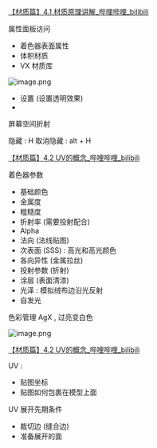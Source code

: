 [【材质篇】4.1 材质原理讲解_哔哩哔哩_bilibili](https://www.bilibili.com/video/BV11H4y1P7RV?spm_id_from=333.788.videopod.episodes&vd_source=ebf06d572d5366b5ef7bc5032fefb08d&p=27)

属性面板访问
- 着色器表面属性
- 体积材质
- VX 材质库

![image.png](https://image-1253155090.cos.ap-nanjing.myqcloud.com/202411040940679.png)

- 设置 (设置透明效果)
- 
屏幕空间折射

隐藏 : H 
取消隐藏 : alt  + H

[【材质篇】4.2 UV的概念_哔哩哔哩_bilibili](https://www.bilibili.com/video/BV11H4y1P7RV?spm_id_from=333.788.player.switch&vd_source=ebf06d572d5366b5ef7bc5032fefb08d&p=28)

着色器参数
- 基础颜色
- 金属度
- 粗糙度
- 折射率 (需要投射配合)
- Alpha
- 法向 (法线贴图)
- 次表面 (SSS) : 高光和高光颜色
- 各向异性 (金属拉丝) 
- 投射参数 (折射)
- 涂层 (表面清漆)
- 光泽 : 模拟绒布边沿光反射
- 自发光

色彩管理 AgX , 过亮变白色

![image.png](https://image-1253155090.cos.ap-nanjing.myqcloud.com/202411041008012.png)

[【材质篇】4.2 UV的概念_哔哩哔哩_bilibili](https://www.bilibili.com/video/BV11H4y1P7RV?spm_id_from=333.788.player.switch&vd_source=ebf06d572d5366b5ef7bc5032fefb08d&p=28)

UV :
- 贴图坐标
- 贴图如何包裹在模型上面

UV 展开先期条件
- 裁切边 (缝合边)
- 准备展开的面


